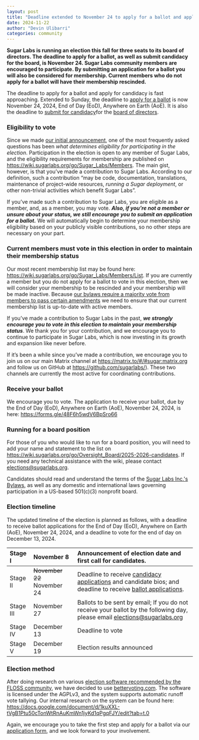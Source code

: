 ```yaml
---
layout: post
title: "Deadline extended to November 24 to apply for a ballot and apply for candidacy"
date: 2024-11-22
author: "Devin Ulibarri"
categories: community
---
```


**Sugar Labs is running an election this fall for three seats to its
  board of directors. The deadline to apply for a ballot, as well as
  submit candidacy for the board, is November 24. Sugar Labs community
  members are encouraged to participate. By submitting an application
  for a ballot you will also be considered for membership. Current
  members who do not apply for a ballot will have their membership
  rescinded.**

The deadline to apply for a ballot and apply for candidacy is fast
approaching. Extended to Sunday, the deadline to [apply for a
ballot][1] is now November 24, 2024, End of Day (EoD), Anywhere on
Earth (AoE). It is also the deadline to [submit for candidacy][2]for
the [board of directors][3].

[1]: https://forms.gle/48F6h5wdV6BpSro66
[2]: https://wiki.sugarlabs.org/go/Oversight_Board/2025-2026-candidates#Candidates
[3]: https://www.sugarlabs.org/leadership/

### Eligibility to vote

Since we made [our initial announcement][4], one of the most
frequently asked questions has been *what determines eligibility for
participating in the election*. Participation in the election is open
to any member of Sugar Labs, and the eligibility requirements for
membership are published on
<https://wiki.sugarlabs.org/go/Sugar_Labs/Members>. The main gist,
however, is that you’ve made a contribution to Sugar Labs. According
to our definition, such a contribution “may be code, documentation,
translations, maintenance of project-wide resources, *running a Sugar
deployment*, or other non-trivial activities which benefit Sugar
Labs”.

[4]: https://www.sugarlabs.org/community/2024/11/08/fall-board-elections-how-to-participate/

If you’ve made such a contribution to Sugar Labs, you are eligible as
a member, and, as a member, you may vote. ***Also, if you’re not a
member or unsure about your status, we still encourage you to submit
an application for a ballot.*** We will automatically begin to
determine your membership eligibility based on your publicly visible
contributions, so no other steps are necessary on your part.

### Current members must vote in this election in order to maintain their membership status

Our most recent membership list may be found here:
<https://wiki.sugarlabs.org/go/Sugar_Labs/Members/List>. If you are
currently a member but you do not apply for a ballot to vote in this
election, then we will consider your membership to be rescinded and
your membership will be made inactive. Because [our bylaws require a
majority vote from members to pass certain amendments][5] we need to
ensure that our current membership list is up-to-date with active
members.

[5]: https://wiki.sugarlabs.org/go/Sugar_Labs/Governance#ARTICLE_XI

If you’ve made a contribution to Sugar Labs in the past, ***we
strongly encourage you to vote in this election to maintain your
membership status***. We thank you for your contribution, and we
encourage you to continue to participate in Sugar Labs, which is now
investing in its growth and expansion like never before.

If it’s been a while since you’ve made a contribution, we encourage
you to join us on our main Matrix channel at
<https://matrix.to/#/#sugar:matrix.org> and follow us on GitHub at
<https://github.com/sugarlabs/>). These two channels are currently the
most active for coordinating contributions.

### Receive your ballot

We encourage you to vote. The application to receive your ballot, due
by the End of Day (EoD), Anywhere on Earth (AoE), November 24, 2024,
is here: <https://forms.gle/48F6h5wdV6BpSro66>

### Running for a board position

For those of you who would like to run for a board position, you will
need to add your name and statement to the list on
<https://wiki.sugarlabs.org/go/Oversight_Board/2025-2026-candidates>. If
you need any technical assistance with the wiki, please contact
<elections@sugarlabs.org>.

Candidates should read and understand the terms of the [Sugar Labs
Inc.'s Bylaws][6], as well as any domestic and international laws
governing participation in a US-based 501(c)(3) nonprofit board.

[6]: https://wiki.sugarlabs.org/go/Sugar_Labs/Governance

### Election timeline

The updated timeline of the election is planned as follows, with a
deadline to receive ballot applications for the End of Day (EoD),
Anywhere on Earth (AoE), November 24, 2024, and a deadline to vote for
the end of day on December 13, 2024.

| Stage I | November 8 | Announcement of election date and first call for candidates. |
| :---- | :---- | :---- |
| Stage II | ~~November 22~~ November 24 | Deadline to receive [candidacy applications](https://wiki.sugarlabs.org/go/Oversight_Board/2025-2026-candidates#Candidates) and candidate bios; and deadline to receive [ballot applications](https://forms.gle/48F6h5wdV6BpSro66). |
| Stage III | November 27 | Ballots to be sent by email; If you do not receive your ballot by the following day, please email elections@sugarlabs.org |
| Stage IV | December 13 | Deadline to vote |
| Stage V | December 19 | Election results announced |

### Election method

After doing research on various [election software recommended by the
FLOSS community][7], we have decided to use [bettervoting.com][8]. The
software is licensed under the AGPLv3, and the system supports
automatic runoff vote tallying. Our internal research on the system
can be found here:
<https://docs.google.com/document/d/1kuXXL-tVgB1Ptu50cTonWtRnAuKmWn1jyKd1qPgqFJY/edit?tab=t.0>

[7]: https://github.com/sugarlabs/elections-research
[8]: http://bettervoting.com

Again, we encourage you to take the first step and apply for a ballot
via our [application form][1], and we look forward to your
involvement.

[1]: https://forms.gle/48F6h5wdV6BpSro66